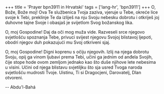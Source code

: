 +++
title = 'Prayer bpn3911 in Hrvatski'
tags = ['lang-hr', 'bpn3911']
+++
O, Bože, Bože moj! Ova Te službenica Tvoja zaziva, vjeruje u Tebe, okreće lice svoje k Tebi, preklinje Te da izliješ na nju Svoju nebesku dobrotu i otkriješ joj duhovne tajne Svoje i obasjaš je svijetlom Svog božanskog lika.

O, moj Gospodine! Daj da oči mog muža vide. Razveseli srce njegovo svjetlošću spoznanja Tebe, privuci svijest njegovu Svojoj blistavoj ljepoti, obodri njegov duh pokazujući mu Svoj otkriveni sjaj.

O, moj Gospodine! Digni koprenu s očiju njegovih. Izlij na njega dobrotu Svoju, opij ga vinom ljubavi prema Tebi, učini ga jednim od anđela Svojih, čije stope hode ovom zemljom jednako kao što duše njihove lete nebesima u visini. Učini od njega blistavu svjetiljku što sja usred Tvoga naroda svjetlošću mudrosti Tvoje. Uistinu, Ti si Dragocjeni, Darovatelj, Dlan otvoreni.

-- Abdu'l-Bahá

